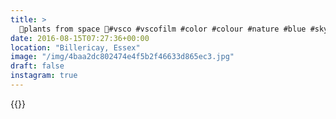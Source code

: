 ```yaml
---
title: >
  🌲plants from space 🍄#vsco #vscofilm #color #colour #nature #blue #sky
date: 2016-08-15T07:27:36+00:00
location: "Billericay, Essex"
image: "/img/4baa2dc802474e4f5b2f46633d865ec3.jpg"
draft: false
instagram: true
---
```


{{<photo src="/img/4baa2dc802474e4f5b2f46633d865ec3.jpg">}}
